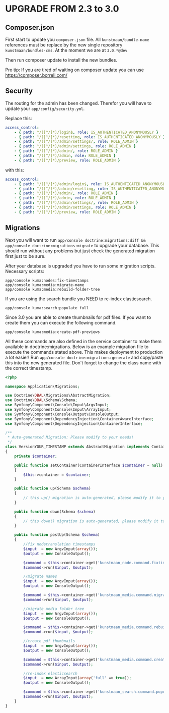UPGRADE FROM 2.3 to 3.0
=======================

Composer.json
-------------

First start to update you `composer.json` file. All `kunstmaan/bundle-name` references must be replace by the new single repository `kunstmaan/bundles-cms`.
At the moment we are at `3.0.*@dev`

Then run composer update to install the new bundles.

Pro tip: If you are tired of waiting on composer update you can use https://composer.borreli.com/ 


Security
--------

The routing for the admin has been changed. Therefor you will have to update your `app/config/security.yml`.

Replace this:

```yml
access_control:
    - { path: ^/([^/]*)/login$, role: IS_AUTHENTICATED_ANONYMOUSLY }
    - { path: ^/([^/]*)/resetting, role: IS_AUTHENTICATED_ANONYMOUSLY }
    - { path: ^/([^/]*)/admin/settings/, role: ROLE_ADMIN }
    - { path: ^/([^/]*)/admin/settings, role: ROLE_ADMIN }
    - { path: ^/([^/]*)/admin/, role: ROLE_ADMIN }
    - { path: ^/([^/]*)/admin, role: ROLE_ADMIN }
    - { path: ^/([^/]*)/preview, role: ROLE_ADMIN }
```

with this:

```yml
access_control:
    - { path: ^/([^/]*)/admin/login$, role: IS_AUTHENTICATED_ANONYMOUSLY }
    - { path: ^/([^/]*)/admin/resetting, role: IS_AUTHENTICATED_ANONYMOUSLY }
    - { path: ^/([^/]*)/admin/, role: ROLE_ADMIN }
    - { path: ^/([^/]*)/admin, role: ROLE_ADMIN }
    - { path: ^/([^/]*)/admin/settings/, role: ROLE_ADMIN }
    - { path: ^/([^/]*)/admin/settings, role: ROLE_ADMIN }
    - { path: ^/([^/]*)/preview, role: ROLE_ADMIN }
```


Migrations
----------

Next you will want to run `app/console doctrine:migrations:diff && app/console doctrine:migrations:migrate` to upgrade your database. This should run without any problems but just check the generated migration first just to be sure.

After your database is upgraded you have to run some migration scripts.
Necessary scripts:

```
app/console kuma:nodes:fix-timestamps
app/console kuma:media:migrate-name
app/console kuma:media:rebuild-folder-tree
```

If you are using the search bundle you NEED to re-index elasticsearch.

```
app/console kuma:search:populate full
```

Since 3.0 you are able to create thumbnails for pdf files. If you want to create them you can execute the following command.

```
app/console kuma:media:create-pdf-previews
```


All these commands are also defined in the service container to make them available in doctrine:migrations.
Below is an example migration file to execute the commands stated above. This makes deployment to production a lot easier!
Run `app/console doctrine:migrations:generate` and copy/paste this into the new generated file. Don't forget to change the class name with the correct timestamp.

```php
<?php

namespace Application\Migrations;

use Doctrine\DBAL\Migrations\AbstractMigration;
use Doctrine\DBAL\Schema\Schema;
use Symfony\Component\Console\Input\ArgvInput;
use Symfony\Component\Console\Input\ArrayInput;
use Symfony\Component\Console\Output\ConsoleOutput;
use Symfony\Component\DependencyInjection\ContainerAwareInterface;
use Symfony\Component\DependencyInjection\ContainerInterface;

/**
 * Auto-generated Migration: Please modify to your needs!
 */
class VersionYOUR_TIMESTAMP extends AbstractMigration implements ContainerAwareInterface
{
    private $container;

    public function setContainer(ContainerInterface $container = null)
    {
        $this->container = $container;
    }

    public function up(Schema $schema)
    {
        // this up() migration is auto-generated, please modify it to your needs
    }

    public function down(Schema $schema)
    {
        // this down() migration is auto-generated, please modify it to your needs
    }

    public function postUp(Schema $schema)
    {
        //fix nodetranslation timestamps
        $input  = new ArgvInput(array());
        $output = new ConsoleOutput();

        $command = $this->container->get('kunstmaan_node.command.fixtimestamps');
        $command->run($input, $output);

        //migrate names
        $input  = new ArgvInput(array());
        $output = new ConsoleOutput();

        $command = $this->container->get('kunstmaan_media.command.migratename');
        $command->run($input, $output);

        //migrate media folder tree
        $input  = new ArgvInput(array());
        $output = new ConsoleOutput();

        $command = $this->container->get('kunstmaan_media.command.rebuildfoldertree');
        $command->run($input, $output);

        //create pdf thumbnails
        $input  = new ArgvInput(array());
        $output = new ConsoleOutput();

        $command = $this->container->get('kunstmaan_media.command.createpdfpreview');
        $command->run($input, $output);

        //re-index elasticsearch
        $input  = new ArrayInput(array('full' => true));
        $output = new ConsoleOutput();

        $command = $this->container->get('kunstmaan_search.command.populate');
        $command->run($input, $output);
    }
}
```
